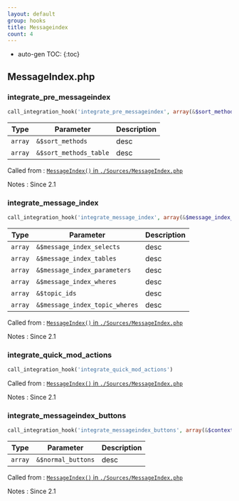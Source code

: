 ```yaml
---
layout: default
group: hooks
title: Messageindex
count: 4
---
```

* auto-gen TOC:
{:toc}
## MessageIndex.php
### integrate_pre_messageindex

```php
call_integration_hook('integrate_pre_messageindex', array(&$sort_methods, &$sort_methods_table))
```

Type|Parameter|Description
---|---|---
`array`|`&$sort_methods`|desc
`array`|`&$sort_methods_table`|desc

Called from
: [`MessageIndex()` in `./Sources/MessageIndex.php`](../docs/messageindex.html#messageindex)

Notes
: Since 2.1

### integrate_message_index

```php
call_integration_hook('integrate_message_index', array(&$message_index_selects, &$message_index_tables, &$message_index_parameters, &$message_index_wheres, &$topic_ids, &$message_index_topic_wheres))
```

Type|Parameter|Description
---|---|---
`array`|`&$message_index_selects`|desc
`array`|`&$message_index_tables`|desc
`array`|`&$message_index_parameters`|desc
`array`|`&$message_index_wheres`|desc
`array`|`&$topic_ids`|desc
`array`|`&$message_index_topic_wheres`|desc

Called from
: [`MessageIndex()` in `./Sources/MessageIndex.php`](../docs/messageindex.html#messageindex)

Notes
: Since 2.1

### integrate_quick_mod_actions

```php
call_integration_hook('integrate_quick_mod_actions')
```


Called from
: [`MessageIndex()` in `./Sources/MessageIndex.php`](../docs/messageindex.html#messageindex)

Notes
: Since 2.1

### integrate_messageindex_buttons

```php
call_integration_hook('integrate_messageindex_buttons', array(&$context['normal_buttons']))
```

Type|Parameter|Description
---|---|---
`array`|`&$normal_buttons`|desc

Called from
: [`MessageIndex()` in `./Sources/MessageIndex.php`](../docs/messageindex.html#messageindex)

Notes
: Since 2.1

